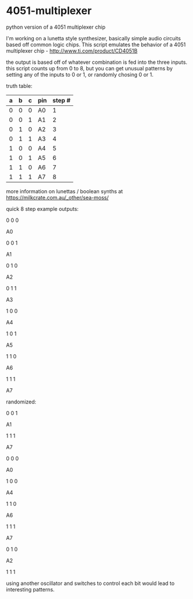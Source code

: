 # 4051-multiplexer
python version of a 4051 multiplexer chip

I'm working on a lunetta style synthesizer, basically simple audio circuits based off common logic chips.
This script emulates the behavior of a 4051 multiplexer chip - http://www.ti.com/product/CD4051B

the output is based off of whatever combination is fed into the three inputs. this script counts up from 0 to 8,
but you can get unusual patterns by setting any of the inputs to 0 or 1, or randomly chosing 0 or 1.

truth table:

|a | b | c | pin | step #|
|--|--|--|--|--|
|0 | 0 | 0 | A0  | 1|
|0 | 0 | 1 | A1  | 2|
|0 | 1 | 0 | A2  | 3|
|0 | 1 | 1 | A3  | 4|
|1 | 0 | 0 | A4  | 5|
|1 | 0 | 1 | A5  | 6|
|1 | 1 | 0 | A6  | 7|
|1 | 1 | 1 | A7  | 8|


more information on lunettas / boolean synths at https://milkcrate.com.au/_other/sea-moss/

quick 8 step example outputs:

0 0 0

A0

0 0 1

A1

0 1 0

A2

0 1 1

A3

1 0 0

A4

1 0 1

A5

1 1 0

A6

1 1 1

A7



randomized:

0 0 1

A1

1 1 1

A7

0 0 0

A0

1 0 0

A4

1 1 0

A6

1 1 1

A7

0 1 0

A2

1 1 1

using another oscillator and switches to control each bit would lead to interesting patterns. 

